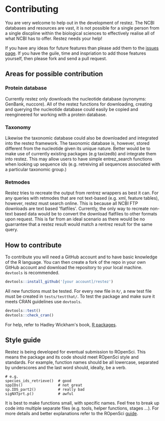 # Contributing

You are very welcome to help out in the development of restez. The NCBI databases and resources are vast, it is not possible
for a single person from a single discpline within the biological sciences to effectively realise all of what NCBI has to offer.
Restez needs your help!

If you have any ideas for future features than please add them to the [issues page](https://github.com/AntonelliLab/restez/issues).
If you have the guile, time and inspriation to add those features yourself, then please fork and send a pull request.

## Areas for possible contribution

### Protein database

Currently restez only downloads the nucleotide database (synonyms: GenBank, nuccore). All of the restez functions for downloading,
creating and querying the nucleotide database could easily be copied and reengineered for working with a protein database.

### Taxonomy

Likewise the taxonomic database could also be downloaded and integrated into the restez framework. The taxonomic database is,
however, stored different from the nucleotide given its unique nature. Better would be to make use of currently existing packages
(e.g taxizedb) and integrate them into restez. This may allow users to have simple entrez_search functions when looking up
sequence ids (e.g. retreiving all sequences associated with a particular taxonomic group.)

### Retmodes

Restez tries to recreate the output from rentrez wrappers as best it can. For any queries with retmodes that are not text-based
(e.g. xml, feature tables), however, restez must search online. This is because all NCBI FTP downloads are text based 'flatfiles'.
Currently, the only way to recreate non-text based data would be to convert the download flatfiles to other formats upon request.
This is far from an ideal scenario as there would be no guarrantee that a restez result would match a rentrez result for the same
query.

## How to contribute

To contribute you will need a GitHub account and to have basic knowledge of the R language. You can then create a fork of the
repo in your own GitHub account and download the repository to your local machine. `devtools` is recommended.

```r
devtools::install_github('[your account]/restez')
```

All new functions must be tested. For every new file in `R/`, a new test file must be created in `tests/testthat/`. To test the
package and make sure it meets CRAN guidelines use `devtools`. 

```r
devtools::test()
devtools::check_cran()
```

For help, refer to Hadley Wickham's book, [R packages](http://r-pkgs.had.co.nz/).

## Style guide

Restez is being developed for eventual submission to ROpenSci. This means the package and its code should meet ROpenSci style and
standards. For example, function names should be all lowercase, separated by underscores and the last word should, ideally, be
a verb.

```
# e.g.
species_ids_retrieve()  # good
sppIDs()                # not great
sp.IDS_part2()          # really bad
sigNXTprt.p()           # awful
```

It is best to make functions small, with specific names. Feel free to break up code into multiple separate files (e.g. tools,
helper functions, stages ...). For more details and better explanations refer to the ROpenSci [guide](https://github.com/ropensci/onboarding/blob/master/packaging_guide.md).
